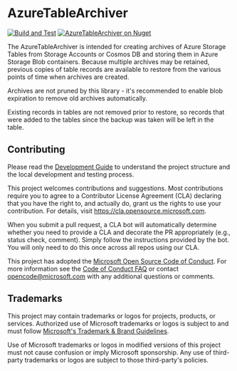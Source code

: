 AzureTableArchiver
==================

[![Build and Test](https://github.com/Azure/azure-table-archiver/actions/workflows/build-and-test.yml/badge.svg)](https://github.com/Azure/azure-table-archiver/actions/workflows/build-and-test.yml)
[![AzureTableArchiver on Nuget](https://buildstats.info/nuget/AzureTableArchiver)](https://www.nuget.org/packages/AzureTableArchiver/)


The AzureTableArchiver is intended for creating archives of Azure Storage Tables from Storage Accounts or Cosmos DB and storing them in Azure Storage Blob containers. Because multiple archives may be retained, previous copies of table records are available to restore from the various points of time when archives are created.

Archives are not pruned by this library - it's recommended to enable blob expiration to remove old archives automatically.

Existing records in tables are not removed prior to restore, so records that were added to the tables since the backup was taken will be left in the table.

## Contributing

Please read the [Development Guide](docs/development.md) to understand the project structure and the local development and testing process.

This project welcomes contributions and suggestions.  Most contributions require you to agree to a Contributor License Agreement (CLA) declaring that you have the right to, and actually do, grant us the rights to use your contribution. For details, visit https://cla.opensource.microsoft.com.

When you submit a pull request, a CLA bot will automatically determine whether you need to provide a CLA and decorate the PR appropriately (e.g., status check, comment). Simply follow the instructions provided by the bot. You will only need to do this once across all repos using our CLA.

This project has adopted the [Microsoft Open Source Code of Conduct](https://opensource.microsoft.com/codeofconduct/). For more information see the [Code of Conduct FAQ](https://opensource.microsoft.com/codeofconduct/faq/) or contact [opencode@microsoft.com](mailto:opencode@microsoft.com) with any additional questions or comments.

## Trademarks

This project may contain trademarks or logos for projects, products, or services. Authorized use of Microsoft  trademarks or logos is subject to and must follow [Microsoft's Trademark & Brand Guidelines](https://www.microsoft.com/en-us/legal/intellectualproperty/trademarks/usage/general).

Use of Microsoft trademarks or logos in modified versions of this project must not cause confusion or imply Microsoft sponsorship. Any use of third-party trademarks or logos are subject to those third-party's policies.
